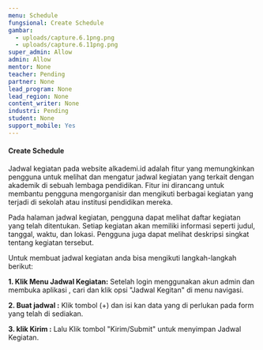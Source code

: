 ```yaml
---
menu: Schedule
fungsional: Create Schedule
gambar:
  - uploads/capture.6.1png.png
  - uploads/capture.6.11png.png
super_admin: Allow
admin: Allow
mentor: None
teacher: Pending
partner: None
lead_program: None
lead_region: None
content_writer: None
industri: Pending
student: None
support_mobile: Yes
---
```

#### Create Schedule

Jadwal kegiatan pada website alkademi.id adalah fitur yang memungkinkan pengguna untuk melihat dan mengatur jadwal kegiatan yang terkait dengan akademik di sebuah lembaga pendidikan. Fitur ini dirancang untuk membantu pengguna mengorganisir dan mengikuti berbagai kegiatan yang terjadi di sekolah atau institusi pendidikan mereka.

Pada halaman jadwal kegiatan, pengguna dapat melihat daftar kegiatan yang telah ditentukan. Setiap kegiatan akan memiliki informasi seperti judul, tanggal, waktu, dan lokasi. Pengguna juga dapat melihat deskripsi singkat tentang kegiatan tersebut.

U﻿ntuk membuat jadwal kegiatan a﻿nda bisa mengikuti langkah-langkah berikut:

**1.﻿ Klik Menu Jadwal Kegiatan:** Setelah login menggunakan akun admin dan membuka aplikasi , cari dan klik opsi "Jadwal Kegitan" di menu navigasi.

**2﻿. Buat jadwal :** Klik tombol (+) dan isi kan data yang di perlukan pada form yang telah di sediakan.

**3. k﻿lik Kirim :** Lalu Klik tombol "Kirim/Submit" untuk menyimpan Jadwal Kegiatan.